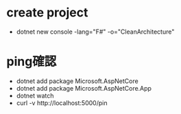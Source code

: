 # create project
- dotnet new console -lang="F#" -o="CleanArchitecture"

# ping確認
- dotnet add package Microsoft.AspNetCore
- dotnet add package Microsoft.AspNetCore.App
- dotnet watch
- curl -v http://localhost:5000/pin